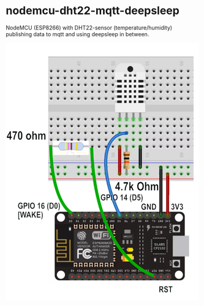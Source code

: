 # nodemcu-dht22-mqtt-deepsleep
NodeMCU (ESP8266) with DHT22-sensor (temperature/humidity) publishing data to mqtt and using deepsleep in between.



![nodemcu-dht22-wiring](images/nodemcu_v2_dht22_wiring.png)
